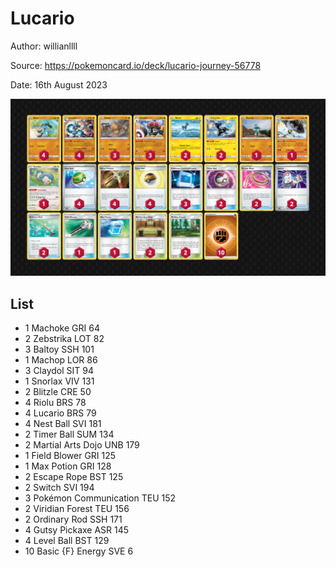 # Lucario

Author: willianllll

Source: <https://pokemoncard.io/deck/lucario-journey-56778>

Date: 16th August 2023

![decklist](../../images/OBF/Lucario/1-%20Lucario.png)

## List

* 1 Machoke GRI 64
* 2 Zebstrika LOT 82
* 3 Baltoy SSH 101
* 1 Machop LOR 86
* 3 Claydol SIT 94
* 1 Snorlax VIV 131
* 2 Blitzle CRE 50
* 4 Riolu BRS 78
* 4 Lucario BRS 79
* 4 Nest Ball SVI 181
* 2 Timer Ball SUM 134
* 2 Martial Arts Dojo UNB 179
* 1 Field Blower GRI 125
* 1 Max Potion GRI 128
* 2 Escape Rope BST 125
* 2 Switch SVI 194
* 3 Pokémon Communication TEU 152
* 2 Viridian Forest TEU 156
* 2 Ordinary Rod SSH 171
* 4 Gutsy Pickaxe ASR 145
* 4 Level Ball BST 129
* 10 Basic {F} Energy SVE 6
